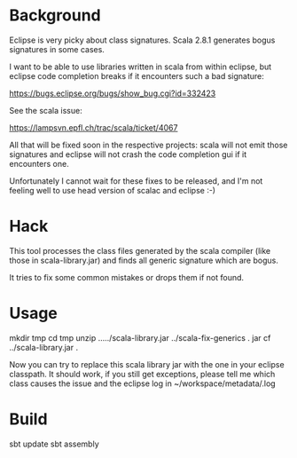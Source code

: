 Background
==========

Eclipse is very picky about class signatures. Scala 2.8.1 generates bogus signatures in some cases.

I want to be able to use libraries written in scala from within eclipse, but eclipse code completion breaks 
if it encounters such a bad signature:

https://bugs.eclipse.org/bugs/show_bug.cgi?id=332423

See the scala issue:

https://lampsvn.epfl.ch/trac/scala/ticket/4067


All that will be fixed soon in the respective projects: scala will not emit those signatures and eclipse will not crash the 
code completion gui if it encounters one. 

Unfortunately I cannot wait for these fixes to be released, and I'm not feeling well to use head version of scalac and eclipse :-)

Hack
====

This tool processes the class files generated by the scala compiler (like those in scala-library.jar) and finds all generic 
signature which are bogus.

It tries to fix some common mistakes or drops them if not found.

Usage
=====

   mkdir tmp
   cd tmp
   unzip ...../scala-library.jar
   ../scala-fix-generics .
   jar cf ../scala-library.jar .
   
Now you can try  to replace this scala library jar with the one in your eclipse classpath. It should work, if you still get exceptions,
please tell me which class causes the issue and the eclipse log in ~/workspace/metadata/.log

Build
=====

   sbt update
   sbt assembly
   
